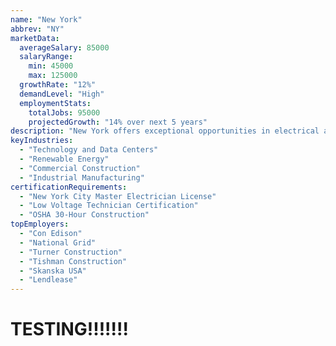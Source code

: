 ```yaml
---
name: "New York"
abbrev: "NY"
marketData:
  averageSalary: 85000
  salaryRange:
    min: 45000
    max: 125000
  growthRate: "12%"
  demandLevel: "High"
  employmentStats:
    totalJobs: 95000
    projectedGrowth: "14% over next 5 years"
description: "New York offers exceptional opportunities in electrical and low voltage employment, with high demand across residential, commercial, and industrial sectors driven by renewable energy projects, technology advancements, and urban construction."
keyIndustries:
  - "Technology and Data Centers"
  - "Renewable Energy"
  - "Commercial Construction"
  - "Industrial Manufacturing"
certificationRequirements:
  - "New York City Master Electrician License"
  - "Low Voltage Technician Certification"
  - "OSHA 30-Hour Construction"
topEmployers:
  - "Con Edison"
  - "National Grid"
  - "Turner Construction"
  - "Tishman Construction"
  - "Skanska USA"
  - "Lendlease"
---
```


# TESTING!!!!!!!